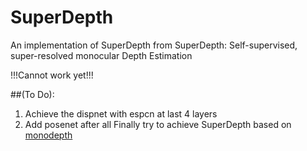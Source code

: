 # SuperDepth
An implementation  of SuperDepth from SuperDepth: Self-supervised, super-resolved monocular Depth Estimation


!!!Cannot work yet!!!

##(To Do):
1. Achieve the dispnet with espcn at last 4 layers
2. Add posenet after all
Finally try to achieve SuperDepth based on [monodepth](https://github.com/mrharicot/monodepth) 
